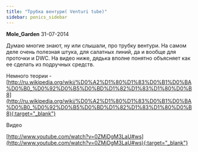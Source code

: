 ```yaml
---
title: "Трубка вентури( Venturi tube)"
sidebar: ponics_sidebar
---
```


**Mole_Garden** 31-07-2014

Думаю многие знают, ну или слышали, про трубку вентури. На самом деле очень полезная штука, для салатных линий, да и вообще для проточки и DWC. На видео ниже, дядька вполне понятно объясняет как ее сделать из подручных средств. 

Немного теории - [http://ru.wikipedia.org/wiki/%D0%A2%D1%80%D1%83%D0%B1%D0%BA%D0%B0_%D0%92%D0%B5%D0%BD%D1%82%D1%83%D1%80%D0%B8](http://ru.wikipedia.org/wiki/%D0%A2%D1%80%D1%83%D0%B1%D0%BA%D0%B0_%D0%92%D0%B5%D0%BD%D1%82%D1%83%D1%80%D0%B8){:target="_blank"}

Видео

[http://www.youtube.com/watch?v=0ZMjDgM3LaU#ws](http://www.youtube.com/watch?v=0ZMjDgM3LaU#ws){:target="_blank"}


